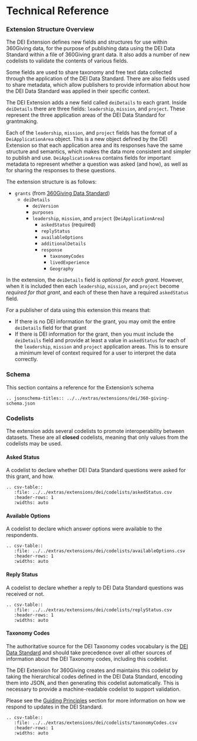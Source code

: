 # Technical Reference

### Extension Structure Overview

The DEI Extension defines new fields and structures for use within 360Giving data, for the purpose of publishing data using the DEI Data Standard within a file of 360Giving grant data. It also adds a number of new codelists to validate the contents of various fields.

Some fields are used to share taxonomy and free text data collected through the application of the DEI Data Standard. There are also fields used to share metadata, which allow publishers to provide information about how the DEI Data Standard was applied in their specific context.

The DEI Extension adds a new field called `deiDetails` to each grant. Inside `deiDetails` there are three fields: `leadership`, `mission`, and `project`. These represent the three application areas of the DEI Data Standard for grantmaking.

Each of the `leadership`, `mission`, and `project` fields has the format of a `DeiApplicationArea` object. This is a new object defined by the DEI Extension so that each application area and its responses have the same structure and semantics, which makes the data more consistent and simpler to publish and use. `DeiApplicationArea` contains fields for important metadata to represent whether a question was asked (and how), as well as for sharing the responses to these questions.

The extension structure is as follows:

* `grants` (from [360Giving Data Standard](https://standard.threesixtygiving.org/en/latest/technical/reference/#))
  * `deiDetails`
    * `deiVersion`
    * `purposes` 
    * `leadership`, `mission`, and `project` (`DeiApplicationArea`)
      * `askedStatus` (required)
      * `replyStatus`
      * `availableOptions`
      * `additionalDetails`
      * `response`
        * `taxonomyCodes`
        * `livedExperience`
        * `Geography`

In the extension, the `deiDetails` field is *optional for each grant*. However, when it is included then each `leadership`, `mission`, and `project` become *required for that grant*, and each of these then have a required `askedStatus` field.

For a publisher of data using this extension this means that:

* If there is no DEI information for the grant, you may omit the entire `deiDetails` field for that grant
* If there is DEI information for the grant, then you must include the `deiDetails` field and provide at least a value in `askedStatus` for each of the `leadership`, `mission` and `project` application areas. This is to ensure a minimum level of context required for a user to interpret the data correctly.

### Schema

This section contains a reference for the Extension’s schema


```eval_rst
.. jsonschema-titles:: ../../extras/extensions/dei/360-giving-schema.json
```

### Codelists

The extension adds several codelists to promote interoperability between datasets. These are all **closed** codelists, meaning that only values from the codelists may be used.

#### Asked Status

A codelist to declare whether DEI Data Standard questions were asked for this grant, and how.


```eval_rst
.. csv-table:: 
   :file: ../../extras/extensions/dei/codelists/askedStatus.csv
   :header-rows: 1
   :widths: auto
```

#### Available Options

A codelist to declare which answer options were available to the respondents.

```eval_rst
.. csv-table:: 
   :file: ../../extras/extensions/dei/codelists/availableOptions.csv
   :header-rows: 1
   :widths: auto
```

#### Reply Status

A codelist to declare whether a reply to DEI Data Standard questions was received or not.

```eval_rst
.. csv-table:: 
   :file: ../../extras/extensions/dei/codelists/replyStatus.csv
   :header-rows: 1
   :widths: auto
```

#### Taxonomy Codes

The authoritative source for the DEI Taxonomy codes vocabulary is the [DEI Data Standard](https://www.funderscollaborativehub.org.uk/collaborations/dei-data-standard) and should take precedence over all other sources of information about the DEI Taxonomy codes, including this codelist.

The DEI Extension for 360Giving creates and maintains this codelist by taking the hierarchical codes defined in the DEI Data Standard, encoding them into JSON, and then generating this codelist automatically. This is necessary to provide a machine-readable codelist to support validation.

Please see the [Guiding Principles](#guiding-principles) section for more information on how we respond to updates in the DEI Standard.

```eval_rst
.. csv-table:: 
   :file: ../../extras/extensions/dei/codelists/taxonomyCodes.csv
   :header-rows: 1
   :widths: auto
```
